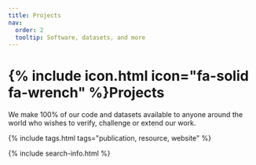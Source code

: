 ```yaml
---
title: Projects
nav:
  order: 2
  tooltip: Software, datasets, and more
---
```


# {% include icon.html icon="fa-solid fa-wrench" %}Projects

We make 100% of our code and datasets available to anyone around the world who wishes to verify, challenge or extend our work.

{% include tags.html tags="publication, resource, website" %}

{% include search-info.html %}
